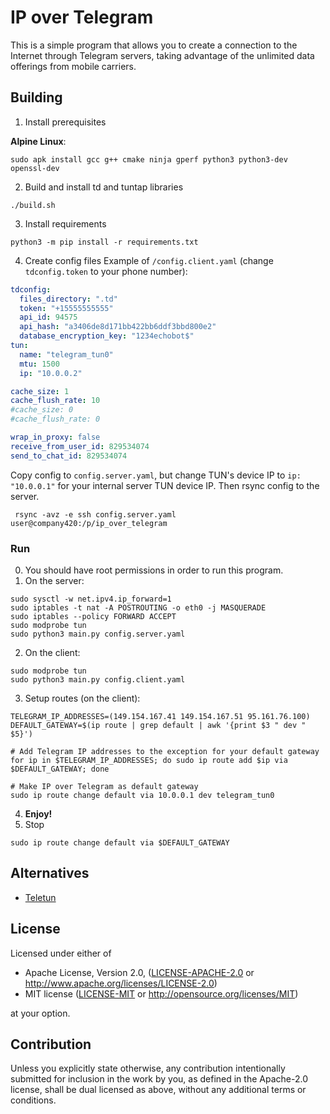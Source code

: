 # IP over Telegram

This is a simple program that allows you to create a connection to the Internet through Telegram servers, taking advantage of the unlimited data offerings from mobile carriers.

## Building

1. Install prerequisites

  **Alpine Linux**:
  ```shell
  sudo apk install gcc g++ cmake ninja gperf python3 python3-dev openssl-dev
  ```

2. Build and install td and tuntap libraries
  ```shell
  ./build.sh
  ```

3. Install requirements
  ```shell
  python3 -m pip install -r requirements.txt
  ```

4. Create config files
  Example of `/config.client.yaml` (change `tdconfig.token` to your phone number):
  ```yaml
  tdconfig:
    files_directory: ".td"
    token: "+15555555555"
    api_id: 94575
    api_hash: "a3406de8d171bb422bb6ddf3bbd800e2"
    database_encryption_key: "1234echobot$"
  tun:
    name: "telegram_tun0"
    mtu: 1500
    ip: "10.0.0.2"

  cache_size: 1
  cache_flush_rate: 10
  #cache_size: 0
  #cache_flush_rate: 0

  wrap_in_proxy: false
  receive_from_user_id: 829534074
  send_to_chat_id: 829534074
  ```

  Copy config to `config.server.yaml`, but change TUN's device IP to `ip: "10.0.0.1"` for your internal server TUN device IP. Then rsync config to the server.
  ```shell
   rsync -avz -e ssh config.server.yaml user@company420:/p/ip_over_telegram
  ```

### Run

0. You should have root permissions in order to run this program.
1. On the server:
  ```shell
  sudo sysctl -w net.ipv4.ip_forward=1
  sudo iptables -t nat -A POSTROUTING -o eth0 -j MASQUERADE
  sudo iptables --policy FORWARD ACCEPT
  sudo modprobe tun
  sudo python3 main.py config.server.yaml
  ```
2. On the client:
  ```shell
  sudo modprobe tun
  sudo python3 main.py config.client.yaml
  ```
3. Setup routes (on the client):
  ```shell
  TELEGRAM_IP_ADDRESSES=(149.154.167.41 149.154.167.51 95.161.76.100)
  DEFAULT_GATEWAY=$(ip route | grep default | awk '{print $3 " dev " $5}')

  # Add Telegram IP addresses to the exception for your default gateway
  for ip in $TELEGRAM_IP_ADDRESSES; do sudo ip route add $ip via $DEFAULT_GATEWAY; done
  
  # Make IP over Telegram as default gateway
  sudo ip route change default via 10.0.0.1 dev telegram_tun0
  ```
4. **Enjoy!**
5. Stop
  ```shell
  sudo ip route change default via $DEFAULT_GATEWAY
  ```

## Alternatives

* [Teletun](https://github.com/PiMaker/Teletun)

## License

Licensed under either of

* Apache License, Version 2.0, ([LICENSE-APACHE-2.0](LICENSE-APACHE-2.0) or http://www.apache.org/licenses/LICENSE-2.0)
* MIT license ([LICENSE-MIT](LICENSE-MIT) or http://opensource.org/licenses/MIT)

at your option.

## Contribution

Unless you explicitly state otherwise, any contribution intentionally submitted
for inclusion in the work by you, as defined in the Apache-2.0 license, shall be dual licensed as above, without any
additional terms or conditions.

